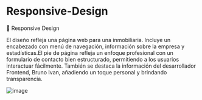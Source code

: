 # Responsive-Design
📱 Responsive Design




El diseño refleja una página web para una inmobiliaria. Incluye un encabezado con menú de navegación, información sobre la empresa y estadísticas.El pie de página refleja un enfoque profesional con un formulario de contacto bien estructurado, permitiendo a los usuarios interactuar fácilmente. También se destaca la información del desarrollador Frontend, Bruno Ivan, añadiendo un toque personal y brindando transparencia.



![image](https://github.com/Bruno-Ivan/Responsive-Design/assets/126531075/75e5ab7d-dd9a-4e5e-928a-0217efb3c957)

